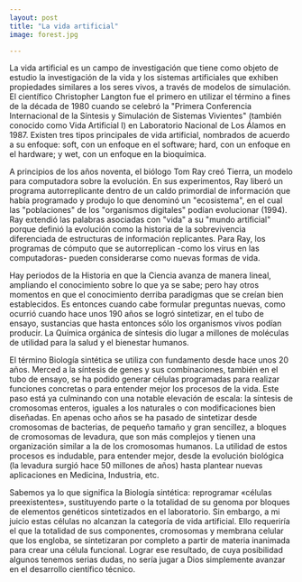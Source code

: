 ```yaml
---
layout: post
title: "La vida artificial"
image: forest.jpg

---
```


La vida artificial es un campo de investigación que tiene como objeto de estudio la investigación de la vida y los sistemas artificiales que exhiben propiedades similares a los seres vivos, a través de modelos de simulación.
El científico Christopher Langton fue el primero en utilizar el término a fines de la década de 1980 cuando se celebró la "Primera Conferencia Internacional de la Síntesis y Simulación de Sistemas Vivientes" (también conocido como Vida Artificial I) en Laboratorio Nacional de Los Álamos en 1987. 
Existen tres tipos principales de vida artificial,  nombrados de acuerdo a su enfoque: soft, con un enfoque en el software; hard, con un enfoque en el hardware; y wet, con un enfoque en la bioquímica.

A principios de los años noventa, el biólogo Tom Ray creó Tierra, un modelo para computadora sobre la evolución. En sus experimentos, Ray liberó un programa autorreplicante dentro de un caldo primordial de información que había programado y produjo lo que denominó un "ecosistema", en el cual las "poblaciones" de los "organismos digitales" podían evolucionar (1994). Ray extendió las palabras asociadas con "vida" a su "mundo artificial" porque definió la evolución como la historia de la sobrevivencia diferenciada de estructuras de información replicantes. Para Ray, los programas de cómputo que se autorreplican -como los virus en las computadoras- pueden considerarse como nuevas formas de vida.

Hay periodos de la Historia en que la Ciencia avanza de manera lineal, ampliando el conocimiento sobre lo que ya se sabe; pero hay otros momentos en que el conocimiento derriba paradigmas que se creían bien establecidos. Es entonces cuando cabe formular preguntas nuevas, como ocurrió cuando hace unos 190 años se logró sintetizar, en el tubo de ensayo, sustancias que hasta entonces sólo los organismos vivos podían producir. La Química orgánica de síntesis dio lugar a millones de moléculas de utilidad para la salud y el bienestar humanos.

El término Biología sintética se utiliza con fundamento desde hace unos 20 años. Merced a la síntesis de genes y sus combinaciones, también en el tubo de ensayo, se ha podido generar células programadas para realizar funciones concretas o para entender mejor los procesos de la vida. Este paso está ya culminando con una notable elevación de escala: la síntesis de cromosomas enteros, iguales a los naturales o con modificaciones bien diseñadas. En apenas ocho años se ha pasado de sintetizar desde cromosomas de bacterias, de pequeño tamaño y gran sencillez, a bloques de cromosomas de levadura, que son más complejos y tienen una organización similar a la de los cromosomas humanos. La utilidad de estos procesos es indudable, para entender mejor, desde la evolución biológica (la levadura surgió hace 50 millones de años) hasta plantear nuevas aplicaciones en Medicina, Industria, etc.

Sabemos ya lo que significa la Biología sintética: reprogramar «células preexistentes», sustituyendo parte o la totalidad de su genoma por bloques de elementos genéticos sintetizados en el laboratorio. Sin embargo, a mi juicio estas células no alcanzan la categoría de vida artificial. Ello requeriría el que la totalidad de sus componentes, cromosomas y membrana celular que los engloba, se sintetizaran por completo a partir de materia inanimada para crear una célula funcional. Lograr ese resultado, de cuya posibilidad algunos tenemos serias dudas, no sería jugar a Dios simplemente avanzar en el desarrollo científico técnico.

